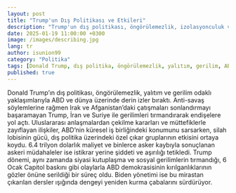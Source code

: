 ```yaml
---
layout: post
title: "Trump'un Dış Politikası ve Etkileri"
description: "Trump'un dış politikası, öngörülemezlik, izolasyonculuk ve karşıtlık ile karakterize edildi ve ABD ile dünya üzerinde kalıcı bir etki bıraktı."
date: 2025-01-19 11:00:00 +0300
image: /images/describing.jpg
lang: tr
author: isunion99
category: "Politika"
tags: [Donald Trump, dış politika, öngörülemezlik, yalıtım, gerilim, ABD, dünya, anti-savaş, Irak, Afganistan, İran, Suriye, uluslararası anlaşmalar, müttefikler, küresel iş birliği, silah lobisi, özel çıkar grupları, askeri müdahaleler, maliyet, asker kaybı, istikrar, şiddet, aşırılık, siyasi kutuplaşma, sosyal gerilim, 6 Ocak Capitol baskını, ABD demokrasisi, kırılganlık, Biden yönetimi, denge, dersler, Trump dönemi, küresel etki, dış politika stratejisi, uluslararası ilişkiler, çatışma, gerilim yönetimi, siyasi miras]
published: true
---
```



<div class="frame">
  <p>Donald Trump’ın dış politikası, öngörülemezlik, yalıtım ve gerilim odaklı yaklaşımlarıyla ABD ve dünya üzerinde derin izler bıraktı. Anti-savaş söylemlerine rağmen Irak ve Afganistan’daki çatışmaları sonlandırmayı başaramayan Trump, İran ve Suriye ile gerilimleri tırmandırarak endişelere yol açtı. Uluslararası anlaşmalardan çekilme kararları ve müttefiklerle zayıflayan ilişkiler, ABD’nin küresel iş birliğindeki konumunu sarsarken, silah lobisinin gücü, dış politika üzerindeki özel çıkar gruplarının etkisini ortaya koydu. 6.4 trilyon dolarlık maliyet ve binlerce asker kaybıyla sonuçlanan askeri müdahaleler ise istikrar yerine şiddeti ve aşırılığı tetikledi. Trump dönemi, aynı zamanda siyasi kutuplaşma ve sosyal gerilimlerin tırmandığı, 6 Ocak Capitol baskını gibi olaylarla ABD demokrasisinin kırılganlıklarının gözler önüne serildiği bir süreç oldu. Biden yönetimi ise bu mirastan çıkarılan dersler ışığında dengeyi yeniden kurma çabalarını sürdürüyor.</p>
</div>
